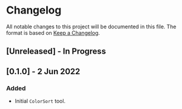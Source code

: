 # Changelog
All notable changes to this project will be documented in this file. The format is based on [Keep a Changelog](https://keepachangelog.com/en/1.0.0/).

## [Unreleased] - In Progress

## [0.1.0] - 2 Jun 2022
### Added
- Initial `ColorSort` tool.
